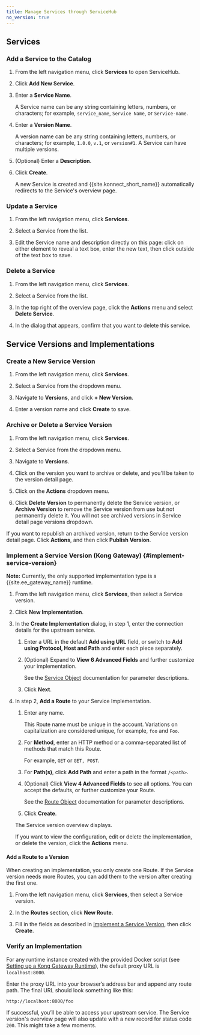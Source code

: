 ```yaml
---
title: Manage Services through ServiceHub
no_version: true
---
```


## Services
### Add a Service to the Catalog

1. From the left navigation menu, click **Services** to open ServiceHub.

2. Click **Add New Service**.

3. Enter a **Service Name**.

    A Service name can be any string containing letters, numbers, or characters;
    for example, `service_name`, `Service Name`, or `Service-name`.

4. Enter a **Version Name**.

    A version name can be any string containing letters, numbers, or characters;
    for example, `1.0.0`, `v.1`, or `version#1`. A Service can have multiple
    versions.

5. (Optional) Enter a **Description**.

6. Click **Create**.

    A new Service is created and {{site.konnect_short_name}} automatically
    redirects to the Service's overview page.

### Update a Service

1. From the left navigation menu, click **Services**.

2. Select a Service from the list.

3. Edit the Service name and description directly on this page: click on either
element to reveal a text box, enter the new text, then click outside of the text
box to save.

### Delete a Service

1. From the left navigation menu, click **Services**.

2. Select a Service from the list.

3. In the top right of the overview page, click the **Actions** menu and select
**Delete Service**.

4. In the dialog that appears, confirm that you want to delete this service.

## Service Versions and Implementations

### Create a New Service Version

1. From the left navigation menu, click **Services**.

2. Select a Service from the dropdown menu.

3. Navigate to **Versions**, and click **+ New Version**.

4. Enter a version name and click **Create** to save.

### Archive or Delete a Service Version

1. From the left navigation menu, click **Services**.

2. Select a Service from the dropdown menu.

3. Navigate to **Versions**.

4. Click on the version you want to archive or delete, and you'll be taken to the version detail page.

5. Click on the **Actions** dropdown menu.

6. Click **Delete Version** to permanently delete the Service version, or **Archive Version** to remove the Service version from use but not permanently delete it. You will not see archived versions in Service detail page versions dropdown.

If you want to republish an archived version, return to the Service version detail page. Click **Actions**, and then click **Publish Version**.

### Implement a Service Version (Kong Gateway) {#implement-service-version}

<div class="alert alert-ee blue">
<b>Note:</b> Currently, the only supported implementation type is a
{{site.ee_gateway_name}} runtime.
</div>

1. From the left navigation menu, click **Services**, then select a Service
version.

2. Click **New Implementation**.

3. In the **Create Implementation** dialog, in step 1, enter the connection
details for the upstream service.

    1. Enter a URL in the default **Add using URL** field, or switch to
    **Add using Protocol, Host and Path** and enter each piece separately.

    2. (Optional) Expand to **View 6 Advanced Fields** and further customize your
    implementation.

        See the [Service Object](/enterprise/latest/admin-api/#service-object)
        documentation for parameter descriptions.

    3. Click **Next**.

4. In step 2, **Add a Route** to your Service Implementation.

    1. Enter any name.

        This Route name must be unique in the account. Variations on
        capitalization are considered unique, for example, `foo` and `Foo`.

    2. For **Method**, enter an HTTP method or a comma-separated list of methods
    that match this Route.

        For example, `GET` or `GET, POST`.

    3. For **Path(s)**, click **Add Path** and enter a path in the format
    `/<path>`.

    4. (Optional) Click **View 4 Advanced Fields** to see all options.
    You can accept the defaults, or further customize your Route.

        See the [Route Object](/enterprise/latest/admin-api/#route-object)
        documentation for parameter descriptions.

    5. Click **Create**.

    The Service version overview displays.

    If you want to view the configuration, edit or delete the implementation,
    or delete the version, click the **Actions** menu.

#### Add a Route to a Version

When creating an implementation, you only create one Route. If the Service version
needs more Routes, you can add them to the version after creating the
first one.

1. From the left navigation menu, click **Services**, then select a Service
version.

2. In the **Routes** section, click **New Route**.

3. Fill in the fields as described in [Implement a Service Version](#implement-service-version),
then click **Create**.

### Verify an Implementation

For any runtime instance created with the provided Docker script (see
[Setting up a Kong Gateway Runtime](/konnect/runtime-manager/)),
the default proxy URL is `localhost:8000`.

Enter the proxy URL into your browser’s address bar and append any route path.
The final URL should look something like this:

```bash
http://localhost:8000/foo
```

If successful, you’ll be able to access your upstream service. The Service
version's overview page will also update with a new record for status
code `200`. This might take a few moments.

